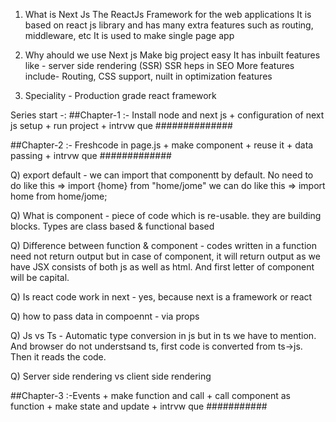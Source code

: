 1. What is Next Js
The ReactJs Framework for the web applications
It is based on react js library and has many extra features such as routing, middleware, etc
It is used to make single page app

2. Why ahould we use Next js
Make big project easy
It has inbuilt features like - server side rendering (SSR) 
SSR heps in SEO
More features include- Routing, CSS support, nuilt in optimization features

3. Speciality - Production grade react framework

Series start -: 
##Chapter-1 :- Install node and next js + configuration of next js setup + run project + intrvw que  ##############

##Chapter-2 :- Freshcode in page.js + make component + reuse it + data passing + intrvw que #############

Q) export default - we can import that componentt by default. 
No need to do like this => import {home} from "home/jome"
we can do like this => import home from home/jome;

Q) What is component - piece of code which is re-usable. they are building blocks. Types are class based & functional based

Q) Difference between function & component - codes written in a function need not return output but in case of component, it will return output as we have JSX consists of both js as well as html. And first letter of component will be capital.

Q) Is react code work in next - yes, because next is a framework or react

Q) how to pass data in compoennt - via props

Q) Js vs Ts - Automatic type conversion in js but in ts we have to mention. And browser do not understsand ts, first code is converted from ts->js. Then it reads the code.

Q) Server side rendering vs client side rendering 

##Chapter-3 :-Events + make function and call + call component as function + make state and update + intrvw que ###########
